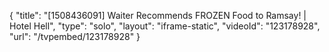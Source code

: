 {
    "title": "[1508436091] Waiter Recommends FROZEN Food to Ramsay! | Hotel Hell",
    "type": "solo",
    "layout": "iframe-static",
    "videoId": "123178928",
    "url": "\/tvpembed\/123178928"
}